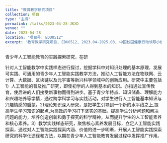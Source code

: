 ```yaml
---
title: "教育教学研究项目"
collection: 项目
type: "主持"
permalink: /talks/2023-04-28-JKXD
venue: ""
date: 2023-04-28
location: "项目号: EDU0512"
excerpt: '教育教学研究项目, EDU0512, 2023.04-2025.03, 中国校园健康行动领导小组办公室'
---
```


青少年人工智能教育的实践探索研究，在研

针对人工智能教学中实践样态进行探讨，挖掘学科中对知识处理的基本原理，发展可实践、可通用的青少年人工智能实践教学方法，推动人工智能方法在物联网、云计算、大数据、区块链以及元宇宙等新兴科学领域中的创新应用。研究中主要包括1）人工智能的普及推广研究，即使初学的人得到基本的知识。亦指通过宣传教育，使后进的人们接受新事物而得到进步。基于青少年特点、知识储备、理解能力和兴趣培养等学情，通过跨学科学习与实践活动，对学生进行人工智能基本知识与兴趣情感的启蒙。2)理论知识深入研究，是把学生引导到一个新的水平线之上,提高学生学习知识的起点,为高效的学习打下坚实的基础。提高学生分析问题和解决问题的能力，培养创造创新和勇于探究的科学精神，从而提升学生的人工智能素养和核心素养。3）教学实践样态研究，聚焦核心素养发展目标，立足人工智能实践探索，通过对人工智能实践探索内涵、价值的进一步明晰，开展人工智能实践探索研究的科学化途径和方法，以期在青少年人工智能教育发展过程中发挥推广作用。